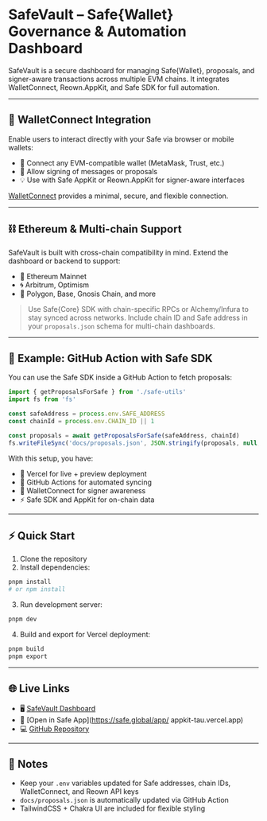 # SafeVault – Safe{Wallet} Governance & Automation Dashboard

SafeVault is a secure dashboard for managing Safe{Wallet}, proposals, and signer-aware transactions across multiple EVM chains. It integrates WalletConnect, Reown.AppKit, and Safe SDK for full automation.

---

## 🔐 WalletConnect Integration

Enable users to interact directly with your Safe via browser or mobile wallets:

- 🔐 Connect any EVM-compatible wallet (MetaMask, Trust, etc.)
- 📜 Allow signing of messages or proposals
- 💡 Use with Safe AppKit or Reown.AppKit for signer-aware interfaces

[WalletConnect](https://walletconnect.com/) provides a minimal, secure, and flexible connection.

---

## ⛓️ Ethereum & Multi-chain Support

SafeVault is built with cross-chain compatibility in mind. Extend the dashboard or backend to support:

- 🌉 Ethereum Mainnet
- 🌀 Arbitrum, Optimism
- 💎 Polygon, Base, Gnosis Chain, and more

> Use Safe{Core} SDK with chain-specific RPCs or Alchemy/Infura to stay synced across networks. Include chain ID and Safe address in your `proposals.json` schema for multi-chain dashboards.

---

## 🧪 Example: GitHub Action with Safe SDK

You can use the Safe SDK inside a GitHub Action to fetch proposals:

```ts
import { getProposalsForSafe } from './safe-utils'
import fs from 'fs'

const safeAddress = process.env.SAFE_ADDRESS
const chainId = process.env.CHAIN_ID || 1

const proposals = await getProposalsForSafe(safeAddress, chainId)
fs.writeFileSync('docs/proposals.json', JSON.stringify(proposals, null, 2))
```

With this setup, you have:

- 🧬 Vercel for live + preview deployment
- 🔄 GitHub Actions for automated syncing
- 🔐 WalletConnect for signer awareness
- ⚡ Safe SDK and AppKit for on-chain data

---

## ⚡ Quick Start

1. Clone the repository
2. Install dependencies:

```bash
pnpm install
# or npm install
```

3. Run development server:

```bash
pnpm dev
```

4. Build and export for Vercel deployment:

```bash
pnpm build
pnpm export
```

---

## 🌐 Live Links

- 🖥️ [SafeVault Dashboard](https://safe-vault-f44t.vercel.app)
- 🔑 [Open in Safe App](https://safe.global/app/   appkit-tau.vercel.app)
- 💻 [GitHub Repository](https://github.com/Safe-app-eth/SafeVault-)

---

## 📝 Notes

- Keep your `.env` variables updated for Safe addresses, chain IDs, WalletConnect, and Reown API keys
- `docs/proposals.json` is automatically updated via GitHub Action
- TailwindCSS + Chakra UI are included for flexible styling